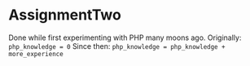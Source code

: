 # AssignmentTwo

Done while first experimenting with PHP many moons ago.
Originally: `php_knowledge = 0`
Since then: `php_knowledge = php_knowledge + more_experience`

